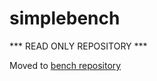 # simplebench

*** READ ONLY REPOSITORY *** 

Moved to <a href="https://github.com/thiagonache/bench">bench repository</a>
